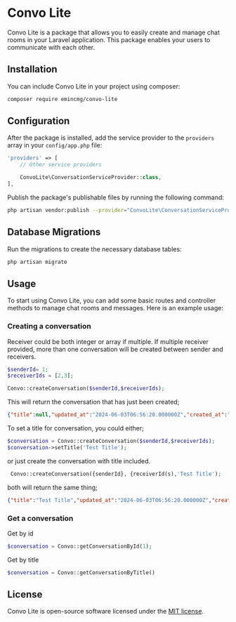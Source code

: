 
# Convo Lite

Convo Lite is a package that allows you to easily create and manage chat rooms in your Laravel application. This package enables your users to communicate with each other.

## Installation

You can include Convo Lite in your project using composer:

```bash
composer require emincmg/convo-lite
```

## Configuration

After the package is installed, add the service provider to the `providers` array in your `config/app.php` file:

```php
'providers' => [
    // Other service providers

    ConvoLite\ConversationServiceProvider::class,
],
```

Publish the package's publishable files by running the following command:

```bash
php artisan vendor:publish --provider="ConvoLite\ConversationServiceProvider"
```

## Database Migrations

Run the migrations to create the necessary database tables:

```bash
php artisan migrate
```

## Usage

To start using Convo Lite, you can add some basic routes and controller methods to manage chat rooms and messages. Here is an example usage:

### Creating a conversation

Receiver could be both integer or array if multiple. If multiple receiver provided, more than one conversation will be created between sender and receivers.

```php
$senderId= 1;
$receiverIds = [2,3];

Convo::createConversation($senderId,$receiverIds);
```
This will return the conversation that has just been created; 

```json
{"title":null,"updated_at":"2024-06-03T06:56:20.000000Z","created_at":"2024-06-03T06:56:20.000000Z","id":15}
```
To set a title for conversation, you could either;

```php
$conversation = Convo::createConversation($senderId,$receiverIds);
$conversation->setTitle('Test Title');
```
or just create the conversation with title included.

```php
 Convo::createConversation({senderId}, {receiverId(s),'Test Title');
```
 
both will return the same thing;

```json
{"title":"Test Title","updated_at":"2024-06-03T06:56:20.000000Z","created_at":"2024-06-03T06:56:20.000000Z","id":15}
```

### Get a conversation

Get by id
```php
$conversation = Convo::getConversationById(1);
```
Get by title
```php
$conversation = Convo::getConversationByTitle()
```
## License

Convo Lite is open-source software licensed under the [MIT license](LICENSE.md).
```
